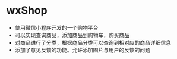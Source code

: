 # wxShop
- 使用微信小程序开发的一个购物平台
- 可以实现查询商品，添加商品到购物车，购买商品
- 对商品进行了分类，根据商品分类可以查询到相对应的商品详细信息
- 添加了意见反馈的功能。允许添加图片与用户的反馈的问题